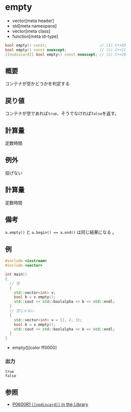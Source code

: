 # empty
* vector[meta header]
* std[meta namespace]
* vector[meta class]
* function[meta id-type]

```cpp
bool empty() const;                        // (1) C++03
bool empty() const noexcept;               // (1) C++11
[[nodiscard]] bool empty() const noexcept; // (1) C++20
```

## 概要
コンテナが空かどうかを判定する


## 戻り値
コンテナが空であれば`true`、そうでなければ`false`を返す。


## 計算量
定数時間


## 例外
投げない


## 計算量
定数時間


## 備考
`a.empty()` と `a.begin() == a.end()` は同じ結果になる
。

## 例
```cpp example
#include <iostream>
#include <vector>

int main()
{
  // 空
  {
    std::vector<int> v;
    bool b = v.empty();
    std::cout << std::boolalpha << b << std::endl;
  }
  // 空じゃない
  {
    std::vector<int> v = {1, 2, 3};
    bool b = v.empty();
    std::cout << std::boolalpha << b << std::endl;
  }
}
```
* empty()[color ff0000]

### 出力
```
true
false
```


## 参照
- [P0600R1 `[[nodiscard]]` in the Library](http://www.open-std.org/jtc1/sc22/wg21/docs/papers/2017/p0600r1.pdf)
